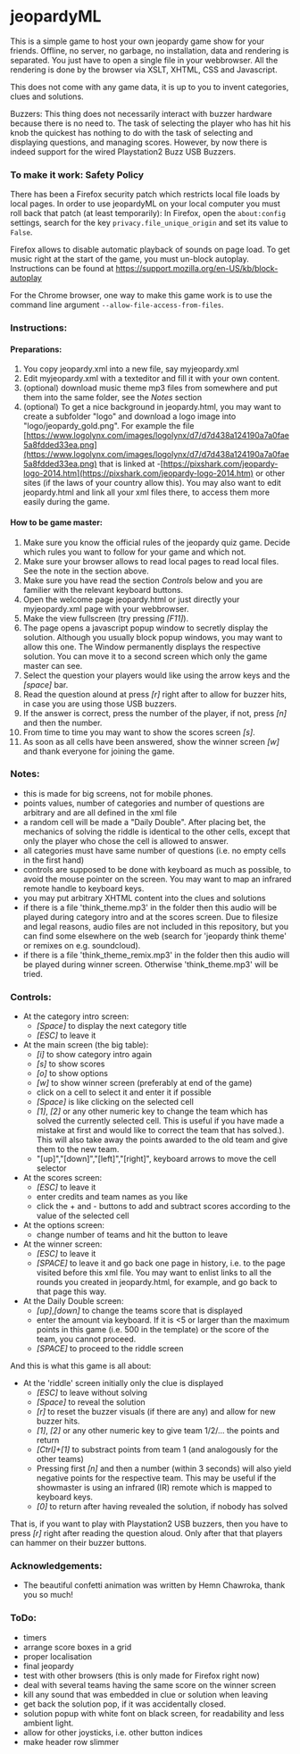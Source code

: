 # jeopardyML

This is a simple game to host your own jeopardy game
show for your friends. Offline, no server, no garbage, no
installation, data and rendering is separated. You just have to open a single
file in your webbrowser.
All the rendering is done by the browser via XSLT, XHTML, CSS and Javascript.

This does not come with any game data, it is up to you to invent
categories, clues and solutions.

Buzzers: This thing does not necessarily interact with buzzer hardware
because there is no need to. The task of selecting the player who has
hit his knob the quickest has nothing to do with the task of selecting
and displaying questions, and managing scores. However, by now there
is indeed support for the wired Playstation2 Buzz USB Buzzers.

### To make it work: Safety Policy

There has been a Firefox security patch which restricts local file loads by local pages.
In order to use jeopardyML on your local computer you must roll back that patch (at least temporarily):
In Firefox, open the `about:config` settings, search for the key `privacy.file_unique_origin` and set its value to `False`.

Firefox allows to disable automatic playback of sounds on page
load. To get music right at the start of the game, you must un-block
autoplay. Instructions can be found at
https://support.mozilla.org/en-US/kb/block-autoplay

For the Chrome browser, one way to make this game work is to use the command line argument `--allow-file-access-from-files`.

### Instructions:

#### Preparations:

 1. You copy jeopardy.xml into a new file, say myjeopardy.xml
 2. Edit myjeopardy.xml with a texteditor and fill it with your own content.
 3. (optional) download music theme mp3 files from somewhere and put them into the same
    folder, see the *Notes* section
 4. (optional) To get a nice background in jeopardy.html,
    you may want to create a subfolder "logo" and download a logo image into "logo/jeopardy_gold.png".
    For example the file [https://www.logolynx.com/images/logolynx/d7/d7d438a124190a7a0fae5a8fdded33ea.png](https://www.logolynx.com/images/logolynx/d7/d7d438a124190a7a0fae5a8fdded33ea.png)
    that is linked at -[https://pixshark.com/jeopardy-logo-2014.htm](https://pixshark.com/jeopardy-logo-2014.htm) or other sites
    (if the laws of your country allow this).
    You may also want to edit jeopardy.html and link all your xml files there, to access
    them more easily during the game.

#### How to be game master:

 1. Make sure you know the official rules of the jeopardy quiz game. Decide which rules you want to follow for your game and which not.
 1. Make sure your browser allows to read local pages to read local files. See the note in the section above.
 2. Make sure you have read the section *Controls* below and you are familier with the relevant keyboard buttons.
 2. Open the welcome page jeopardy.html or just directly your myjeopardy.xml page with your webbrowser.
 3. Make the view fullscreen (try pressing *[F11]*).
 4. The page opens a javascript popup window to secretly display the solution.
    Although you usually block popup windows, you may
    want to allow this one. The Window permanently displays the respective solution.
    You can move it to a second screen which only the game master can see.
 5. Select the question your players would like using the arrow keys and the *[space]* bar.
 6. Read the question alound at press *[r]* right after to allow for buzzer hits, in case you are using those USB buzzers.
 7. If the answer is correct, press the number of the player, if not, press *[n]* and then the number.
 8. From time to time you may want to show the scores screen *[s]*.
 9. As soon as all cells have been answered, show the winner screen *[w]* and thank everyone for joining the game.


### Notes:

  * this is made for big screens, not for mobile phones.
  * points values, number of categories and number of questions are arbitrary and
    are all defined in the xml file
  * a random cell will be made a "Daily Double". After placing bet, the mechanics
    of solving the riddle is identical to the other cells, except that only the player who chose the cell
    is allowed to answer.
  * all categories must have same number of questions (i.e. no empty cells in the
    first hand)
  * controls are supposed to be done with keyboard as much as possible, to avoid
    the mouse pointer on the screen. You may want to map an infrared remote
    handle to keyboard keys.
  * you may put arbitrary XHTML content into the clues and solutions
  * if there is a file 'think_theme.mp3' in the folder then this audio will be played during
    category intro and at the scores screen. Due to filesize and legal reasons, audio files are
    not included in this repository, but you can find some elsewhere
    on the web (search for 'jeopardy think theme' or remixes on e.g. soundcloud).
  * if there is a file 'think_theme_remix.mp3' in the folder then this audio will be played during
    winner screen. Otherwise 'think_theme.mp3' will be tried.

### Controls:

 * At the category intro screen:
    - *[Space]* to display the next category title
    - *[ESC]* to leave it
 * At the main screen (the big table):
    - *[i]* to show category intro again
    - *[s]* to show scores
    - *[o]* to show options
    - *[w]* to show winner screen (preferably at end of the game)
    - click on a cell to select it and enter it if possible
    - *[Space]* is like clicking on the selected cell
    - *[1]*, *[2]* or any other numeric key to change the team which has
      solved the currently selected cell. This is useful if you have made a mistake at first
      and would like to correct the team that has solved.).
      This will also take away the points awarded to the old team and give them to the new team.
    - "[up]","[down]","[left]","[right]", keyboard arrows to move the cell selector
 * At the scores screen:
    - *[ESC]* to leave it
    - enter credits and team names as you like
    - click the + and - buttons to add and subtract scores according to the value of
       the selected cell
 * At the options screen:
    - change number of teams and hit the button to leave
 * At the winner screen:
    - *[ESC]* to leave it
    - *[SPACE]* to leave it and go back one page in history, i.e. to the page visited
      before this xml file. You may want to enlist links to all the rounds you created
      in jeopardy.html, for example, and go back to that page this way.
 * At the Daily Double screen:
    - *[up]*,*[down]* to change the teams score that is displayed
    - enter the amount via keyboard. If it is <5 or larger than the maximum points
      in this game (i.e. 500 in the template) or the score of the team, you cannot
      proceed.
    - *[SPACE]* to proceed to the riddle screen

And this is what this game is all about:

 * At the 'riddle' screen initially only the clue is displayed
    - *[ESC]* to leave without solving
    - *[Space]* to reveal the solution
    - *[r]* to reset the buzzer visuals (if there are any) and allow for new buzzer hits.
    - *[1]*, *[2]* or any other numeric key to give team 1/2/... the points and return
    - *[Ctrl]+[1]* to substract points from team 1 (and analogously for the other teams)
    - Pressing first *[n]* and then a number (within 3 seconds) will also yield negative points for
      the respective team. This may be useful if the showmaster is using an
      infrared (IR) remote which is mapped to keyboard keys.
    - *[0]* to return after having revealed the solution, if nobody has solved

That is, if you want to play with Playstation2 USB buzzers, then you have to press *[r]* right after reading the question aloud. Only after that that players can hammer on their buzzer buttons.

### Acknowledgements:

 * The beautiful confetti animation was written by Hemn Chawroka,
   thank you so much!

### ToDo:

 * timers
 * arrange score boxes in a grid
 * proper localisation
 * final jeopardy
 * test with other browsers (this is only made for Firefox right now)
 * deal with several teams having the same score on the winner screen
 * kill any sound that was embedded in clue or solution when leaving
 * get back the solution pop, if it was accidentally closed.
 * solution popup with white font on black screen, for readability and
   less ambient light.
 * allow for other joysticks, i.e. other button indices
 * make header row slimmer
